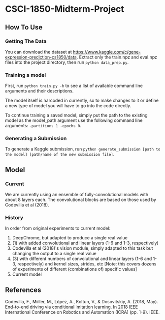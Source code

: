 # CSCI-1850-Midterm-Project

## How To Use

### Getting The Data

You can download the dataset at https://www.kaggle.com/c/gene-expression-prediction-cs1850/data. Extract only the train.npz and eval.npz files into the project directory, then run `python data_prep.py`.

### Training a model

First, run `python train.py -h` to see a list of available command line arguments and their descriptions.

The model itself is harcoded in currently, so to make changes to it or define a new type of model you will have to go into the code directly.

To continue training a saved model, simply put the path to the existing model as the model_path argument use the following command line arguments: `-partitions 1 -epochs 0`.

### Generating a Submission

To generate a Kaggle submission, run `python generate_submission [path to the model] [path/name of the new submission file]`.

## Model

### Current

We are currently using an ensemble of fully-convolutional models with about 8 layers each. The convolutional blocks are based on those used by Codevilla et al (2018).

### History

In order from original experiments to current model:

1. DeepChrome, but adapted to produce a single real value
2. (1) with added convolutional and linear layers (1-6 and 1-3, respectively)
3. Codevilla et al (2018)'s vision module, simply adapted to this task but changing the output to a single real value
4. (3) with different numbers of convolutional and linear layers (1-6 and 1-3, respectively) and kernel sizes, strides, etc [Note: this covers dozens of experiments of different (combinations of) specific values]
5. Current model


## References

Codevilla, F., Miiller, M., López, A., Koltun, V., & Dosovitskiy, A. (2018, May). End-to-end driving via conditional imitation learning. In 2018 IEEE International Conference on Robotics and Automation (ICRA) (pp. 1-9). IEEE.
